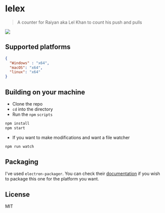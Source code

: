 # lelex
> A counter for Raiyan aka Lel Khan to count his push and pulls

<img src="https://6rpyua.bn.files.1drv.com/y4m6ZE9irmXTq2LP4AnwPG4req3SjombKaCAT1CY1TyxWW18X1MO4EVGsQNlemChyb9YSSpzh7pa0of1V_xRRA4s0e1N5w-ZoaxH01rISpknVMT5gzeySLmOMN58SZfHdY9NsYMTitl2nyzQ5gSIIMfLBhxuIPMolIxNPVD_4PSF9g1mkHz0jeyI8l7cCGhjbUb?width=774&height=299&cropmode=none"/>

## Supported platforms

```json
{
  "Windows" : "x64",
  "macOS": "x64",
  "linux": "x64"
}
```

## Building on your machine
- Clone the repo
- `cd` into the directory
- Run the `npm` `scripts`

```bash
npm install
npm start
```

- If you want to make modifications and want a file watcher
```bash
npm run watch
```

## Packaging
I've used `electron-packager`. You can check their [documentation](https://github.com/electron-userland/electron-packager)
if you wish to package this one for the platform you want.

## License
MIT
